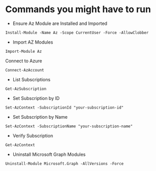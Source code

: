 # Commands you might have to run

- Ensure Az Module are Installed and Imported
```
Install-Module -Name Az -Scope CurrentUser -Force -AllowClobber
```
- Import AZ Modules
```
Import-Module Az
```
Connect to Azure
```
Connect-AzAccount
```
- List Subscriptions
```
Get-AzSubscription
```
- Set Subscription by ID
```
Set-AzContext -SubscriptionId "your-subscription-id"
```
- Set Subscription by Name
```
Set-AzContext -SubscriptionName "your-subscription-name"
```
- Verify Subscription
```
Get-AzContext
```

- Uninstall Microsoft Graph Modules
```
Uninstall-Module Microsoft.Graph -AllVersions -Force
```

